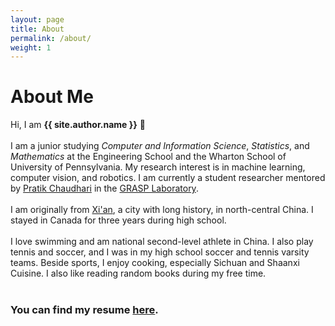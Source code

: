 ```yaml
---
layout: page
title: About
permalink: /about/
weight: 1
---
```


# **About Me**

Hi, I am **{{ site.author.name }}** :wave:<br><br>
I am a junior studying <i>Computer and Information Science</i>, <i>Statistics</i>, and <i>Mathematics</i> at the Engineering School and the Wharton School of University of Pennsylvania. My research interest is in machine learning, computer vision, and robotics. I am currently a student researcher mentored by <a href="https://pratikac.github.io/" target="_blank">Pratik Chaudhari</a> in the <a href="https://www.grasp.upenn.edu/" target="_blank">GRASP Laboratory</a>. 
<br><br>
I am originally from <a href="https://en.wikipedia.org/wiki/Xi%27an" target="_blank">Xi'an</a>, a city with long history, in north-central China. I stayed in Canada for three years during high school. 
<br><br>
I love swimming and am national second-level athlete in China. I also play tennis and soccer, and I was in my high school soccer and tennis varsity teams. Beside sports, I enjoy cooking, especially Sichuan and Shaanxi Cuisine. I also like reading random books during my free time.
<br><br>

<h3>You can find my resume <a href="https://siming-he.github.io/assets/resume/resume_siming.pdf" target="_blank">here</a>.</h3>

<!---
<div class="row">
{% include about/timeline.html %}
</div>

<div class="row">
{% include about/skills.html title="Programming Skills" source=site.data.programming-skills %}
{% include about/skills.html title="Other Skills" source=site.data.other-skills %}
</div>
--->